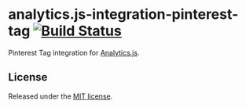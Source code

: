 # analytics.js-integration-pinterest-tag [![Build Status][ci-badge]][ci-link]

Pinterest Tag integration for [Analytics.js][].

## License

Released under the [MIT license](LICENSE).


[Analytics.js]: https://segment.com/docs/libraries/analytics.js/
[ci-link]: https://ci.segment.com/gh/segment-integrations/analytics.js-integration-pinterest-tag
[ci-badge]: https://ci.segment.com/gh/segment-integrations/analytics.js-integration-pinterest-tag.svg?style=svg
